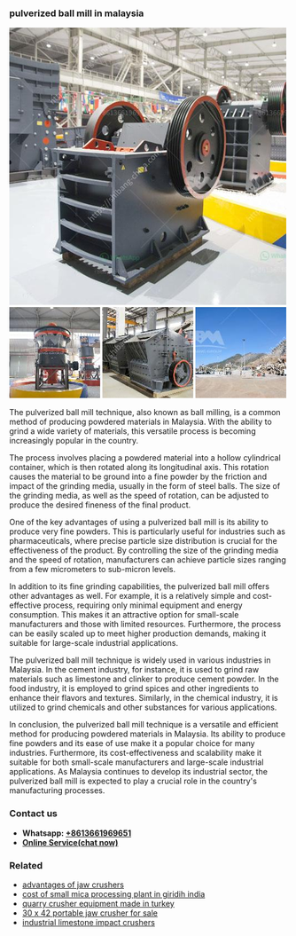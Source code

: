 <h3>pulverized ball mill in malaysia</h3><img src='1708663508.jpg' alt=''><p>The pulverized ball mill technique, also known as ball milling, is a common method of producing powdered materials in Malaysia. With the ability to grind a wide variety of materials, this versatile process is becoming increasingly popular in the country.</p><p>The process involves placing a powdered material into a hollow cylindrical container, which is then rotated along its longitudinal axis. This rotation causes the material to be ground into a fine powder by the friction and impact of the grinding media, usually in the form of steel balls. The size of the grinding media, as well as the speed of rotation, can be adjusted to produce the desired fineness of the final product.</p><p>One of the key advantages of using a pulverized ball mill is its ability to produce very fine powders. This is particularly useful for industries such as pharmaceuticals, where precise particle size distribution is crucial for the effectiveness of the product. By controlling the size of the grinding media and the speed of rotation, manufacturers can achieve particle sizes ranging from a few micrometers to sub-micron levels.</p><p>In addition to its fine grinding capabilities, the pulverized ball mill offers other advantages as well. For example, it is a relatively simple and cost-effective process, requiring only minimal equipment and energy consumption. This makes it an attractive option for small-scale manufacturers and those with limited resources. Furthermore, the process can be easily scaled up to meet higher production demands, making it suitable for large-scale industrial applications.</p><p>The pulverized ball mill technique is widely used in various industries in Malaysia. In the cement industry, for instance, it is used to grind raw materials such as limestone and clinker to produce cement powder. In the food industry, it is employed to grind spices and other ingredients to enhance their flavors and textures. Similarly, in the chemical industry, it is utilized to grind chemicals and other substances for various applications.</p><p>In conclusion, the pulverized ball mill technique is a versatile and efficient method for producing powdered materials in Malaysia. Its ability to produce fine powders and its ease of use make it a popular choice for many industries. Furthermore, its cost-effectiveness and scalability make it suitable for both small-scale manufacturers and large-scale industrial applications. As Malaysia continues to develop its industrial sector, the pulverized ball mill is expected to play a crucial role in the country's manufacturing processes.</p><h3>Contact us</h3><ul><li><strong>Whatsapp:&nbsp;<a href="https://wa.me/8613661969651">+8613661969651</a></strong></li><li><a href="https://swt.shibang-china.com/?git&amp;zhl&amp;pulverized ball mill in malaysia"><strong>Online Service(chat now)</strong></a></li></ul><h3>Related</h3><ul><li><a href='advantages of jaw crushers.md'>advantages of jaw crushers</a></li><li><a href='cost of small mica processing plant in giridih india.md'>cost of small mica processing plant in giridih india</a></li><li><a href='quarry crusher equipment made in turkey.md'>quarry crusher equipment made in turkey</a></li><li><a href='30 x 42 portable jaw crusher for sale.md'>30 x 42 portable jaw crusher for sale</a></li><li><a href='industrial limestone impact crushers.md'>industrial limestone impact crushers</a></li></ul>